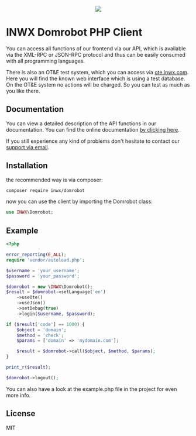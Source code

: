 <p align="center">
  <a href="https://www.inwx.de/images/logos/inwx.png" target="_blank">
    <img src="https://www.inwx.de/images/logos/inwx.png">
  </a>
</p>

INWX Domrobot PHP Client
=========
You can access all functions of our frontend via our API, which is available via the XML-RPC or JSON-RPC protocol and thus can be easily consumed with all programming languages.

There is also an OT&E test system, which you can access via [ote.inwx.com](https://ote.inwx.com/en/). Here you will find the known web interface which is using a test database. On the OT&E system no actions will be charged. So you can test as much as you like there.

Documentation
------
You can view a detailed description of the API functions in our documentation. You can find the online documentation [by clicking here](https://www.inwx.de/en/help/apidoc).

If you still experience any kind of problems don't hesitate to contact our [support via email](mailto:support@inwx.de).

Installation
-------
the recommended way is via composer:
```bash
composer require inwx/domrobot
```
now you can use the client by importing the Domrobot class:
```php
use INWX\Domrobot;
```

Example
-------

```php
<?php

error_reporting(E_ALL);
require 'vendor/autoload.php';

$username = 'your_username';
$password = 'your_password';

$domrobot = new \INWX\Domrobot();
$result = $domrobot->setLanguage('en')
    ->useOte()
    ->useJson()
    ->setDebug(true)
    ->login($username, $password);

if ($result['code'] == 1000) {
    $object = 'domain';
    $method = 'check';
    $params = ['domain' => 'mydomain.com'];

    $result = $domrobot->call($object, $method, $params);
}

print_r($result);

$domrobot->logout();
```

You can also have a look at the example.php file in the project for even more info.

License
----

MIT
